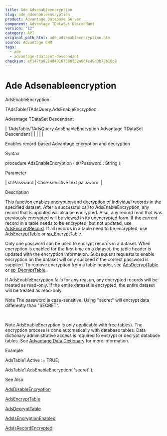 ```yaml
---
title: Ade Adsenableencryption
slug: ade_adsenableencryption
product: Advantage Database Server
component: Advantage TDataSet Descendant
version: "12"
category: API
original_path_html: ade_adsenableencryption.htm
source: Advantage CHM
tags:
  - ade
  - advantage-tdataset-descendant
checksum: ef147fa8214d49167360252a86fc49d3b72b10c8
---
```


# Ade Adsenableencryption

AdsEnableEncryption

TAdsTable/TAdsQuery.AdsEnableEncryption

Advantage TDataSet Descendant

| TAdsTable/TAdsQuery.AdsEnableEncryption  Advantage TDataSet Descendant |  |  |  |  |

Enables record-based Advantage encryption and decryption

Syntax

procedure AdsEnableEncryption ( strPassword : String );

Parameter

| strPassword | Case-sensitive text password. |

Description

This function enables encryption and decryption of individual records in the specified dataset. After a successful call to AdsEnableEncryption, any record that is updated will also be encrypted. Also, any record read that was previously encrypted will be viewed in its unencrypted form. If the current record in a table needs to be encrypted, but not updated, use [AdsEncryptRecord](ade_adsencryptrecord.md). If all records in a table need to be encrypted, use [AdsEncryptTable](ade_adsencrypttable.md) or [sp\_EncryptTable](master_sp_encrypttable.md).

Only one password can be used to encrypt records in a dataset. When encryption is enabled for the first time on a dataset, the table header is updated with the encryption information. Subsequent requests to enable encryption on the dataset will only succeed if the correct password is supplied. To remove encryption from a table header, see [AdsDecryptTable](ade_adsdecrypttable.md) or [sp\_DecryptTable](master_sp_decrypttable.md).

If AdsEnableEncryption fails for any reason, any encrypted records will be treated as read-only. If the entire dataset is encrypted, the entire dataset will be treated as read-only.

Note The password is case-sensitive. Using "secret" will encrypt data differently than "SECRET".

 

Note AdsEnableEncryption is only applicable with free tables). The encryption process is done automatically with database tables. Data dictionary administrative access is required to encrypt or decrypt database tables. See [Advantage Data Dictionary](master_advantage_data_dictionary.md) for more information.

Example

AdsTable1.Active := TRUE;

AdsTable1.AdsEnableEncryption( 'secret' );

See Also

[AdsDisableEncryption](ade_adsdisableencryption.md)

[AdsEncryptTable](ade_adsencrypttable.md)

[AdsDecryptTable](ade_adsdecrypttable.md)

[AdsIsEncryptionEnabled](ade_adsisencryptionenabled.md)

[AdsIsRecordEncrypted](ade_adsisrecordencrypted.md)
